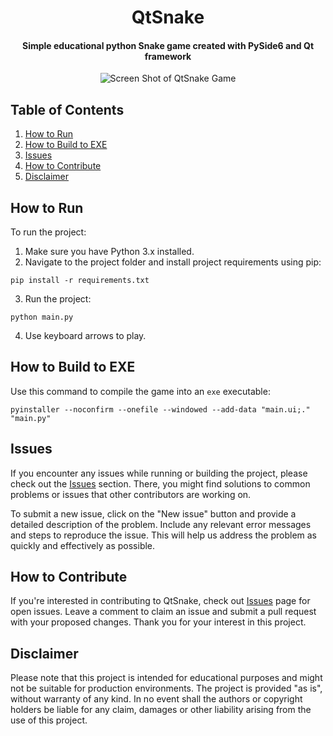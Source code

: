 <div align="center">
  <h1>QtSnake</h1>
  <h4>Simple educational python Snake game created with PySide6 and Qt framework</h4>
  <img src="https://github.com/gudarzi/QtSnake/assets/30085894/c4dbea2a-aebc-4ba8-896c-ab20c06c0799" alt="Screen Shot of QtSnake Game">
</div>


## Table of Contents
1. [How to Run](#how-to-run)
2. [How to Build to EXE](#how-to-build-to-exe)
3. [Issues](#issues)
4. [How to Contribute](#how-to-contribute)
5. [Disclaimer](#disclaimer)


## How to Run
To run the project:
1. Make sure you have Python 3.x installed.
2. Navigate to the project folder and install project requirements using pip:
```
pip install -r requirements.txt
```
3. Run the project:
```
python main.py
```
4. Use keyboard arrows to play.


## How to Build to EXE
Use this command to compile the game into an `exe` executable:
```
pyinstaller --noconfirm --onefile --windowed --add-data "main.ui;."  "main.py"
```


## Issues
If you encounter any issues while running or building the project, please check out the [Issues](https://github.com/gudarzi/QtSnake/issues) section. There, you might find solutions to common problems or issues that other contributors are working on.

To submit a new issue, click on the "New issue" button and provide a detailed description of the problem. Include any relevant error messages and steps to reproduce the issue. This will help us address the problem as quickly and effectively as possible.


## How to Contribute
If you're interested in contributing to QtSnake, check out [Issues](https://github.com/gudarzi/QtSnake/issues) page for open issues. Leave a comment to claim an issue and submit a pull request with your proposed changes. Thank you for your interest in this project.


## Disclaimer
Please note that this project is intended for educational purposes and might not be suitable for production environments. The project is provided "as is", without warranty of any kind. In no event shall the authors or copyright holders be liable for any claim, damages or other liability arising from the use of this project.

